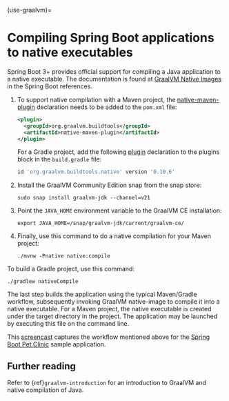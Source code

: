 (use-graalvm)=
# Compiling Spring Boot applications to native executables
Spring Boot 3+ provides official support for compiling a Java application to a native executable. The documentation is found at [GraalVM Native Images](https://docs.spring.io/spring-boot/reference/packaging/native-image/index.html) in the Spring Boot references.

1. To support native compilation with a Maven project, the [native-maven-plugin](https://graalvm.github.io/native-build-tools/latest/maven-plugin.html) declaration needs to be added to the `pom.xml` file:

   ```xml
   <plugin>
     <groupId>org.graalvm.buildtools</groupId>
     <artifactId>native-maven-plugin</artifactId>
   </plugin>
   ```

   For a Gradle project, add the following [plugin](https://graalvm.github.io/native-build-tools/latest/gradle-plugin.html) declaration to the plugins block in the `build.gradle` file:
   ```groovy
   id 'org.graalvm.buildtools.native' version '0.10.6'
   ```

2. Install the GraalVM Community Edition snap from the snap store:

   ```none
   sudo snap install graalvm-jdk --channel=v21
   ```

3. Point the `JAVA_HOME` environment variable to the GraalVM CE installation:

   ```none
   export JAVA_HOME=/snap/graalvm-jdk/current/graalvm-ce/
   ```

4. Finally, use this command to do a native compilation for your Maven project:

   ```none
   ./mvnw -Pnative native:compile
   ```

To build a Gradle project, use this command:

   ```none
   ./gradlew nativeCompile
   ```

The last step builds the application using the typical Maven/Gradle workflow, subsequently invoking GraalVM native-image to compile it into a native executable. For a Maven project, the native executable is created under the target directory in the project. The application may be launched by executing this file on the command line.

This [screencast](https://drive.google.com/file/d/1ZqSMvyhjia4T5MuJa1IcbWNDDkC5xJbD/view?usp=sharing) captures the workflow mentioned above for the [Spring Boot Pet Clinic](https://github.com/spring-projects/spring-petclinic) sample application.

## Further reading

Refer to {ref}`graalvm-introduction` for an introduction to GraalVM and native compilation of Java.
